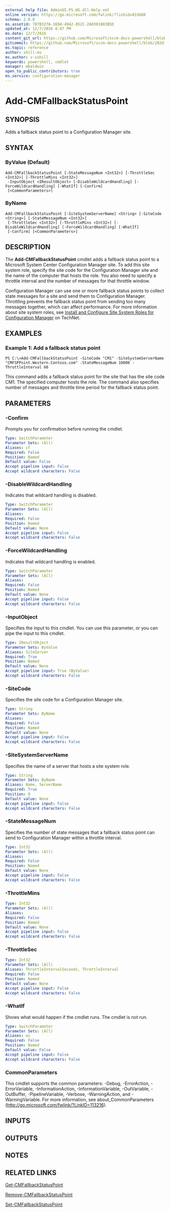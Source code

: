 ```yaml
---
external help file: AdminUI.PS.HS.dll-Help.xml
online version: https://go.microsoft.com/fwlink/?linkid=833680
schema: 2.0.0
ms.assetid: 787B327A-1694-4942-852C-268301003B5D
updated_at: 12/7/2016 8:47 PM
ms.date: 12/7/2016
content_git_url: https://github.com/Microsoft/sccm-docs-powershell/blob/master/sccm-cmdlets/ConfigurationManager/vlatest/Add-CMFallbackStatusPoint.md
gitcommit: https://github.com/Microsoft/sccm-docs-powershell/blob/282d10ca7ed3ddf1432b06182fee46c9e52563a4/sccm-cmdlets/ConfigurationManager/vlatest/Add-CMFallbackStatusPoint.md
ms.topic: reference
author: shill-ms
ms.author: v-suhill
keywords: powershell, cmdlet
manager: mbaldwin
open_to_public_contributors: true
ms.service: configuration-manager
---
```


# Add-CMFallbackStatusPoint

## SYNOPSIS
Adds a fallback status point to a Configuration Manager site.

## SYNTAX

### ByValue (Default)
```
Add-CMFallbackStatusPoint [-StateMessageNum <Int32>] [-ThrottleSec <Int32>] [-ThrottleMins <Int32>]
 -InputObject <IResultObject> [-DisableWildcardHandling] [-ForceWildcardHandling] [-WhatIf] [-Confirm]
 [<CommonParameters>]
```

### ByName
```
Add-CMFallbackStatusPoint [-SiteSystemServerName] <String> [-SiteCode <String>] [-StateMessageNum <Int32>]
 [-ThrottleSec <Int32>] [-ThrottleMins <Int32>] [-DisableWildcardHandling] [-ForceWildcardHandling] [-WhatIf]
 [-Confirm] [<CommonParameters>]
```

## DESCRIPTION
The **Add-CMFallbackStatusPoint** cmdlet adds a fallback status point to a Microsoft System Center Configuration Manager site.
To add this site system role, specify the site code for the Configuration Manager site and the name of the computer that hosts the role.
You also need to specify a throttle interval and the number of messages for that throttle window.

Configuration Manager can use one or more fallback status points to collect state messages for a site and send them to Configuration Manager.
Throttling prevents the fallback status point from sending too many messages together, which can affect performance.
For more information about site system roles, see [Install and Configure Site System Roles for Configuration Manager](http://go.microsoft.com/fwlink/?LinkId=262649) on TechNet.

## EXAMPLES

### Example 1: Add a fallback status point
```
PS C:\>Add-CMFallbackStatusPoint -SiteCode "CM1" -SiteSystemServerName "CMFSPPoint.Western.Contoso.com" -StateMessageNum 10000 -ThrottleInterval 60
```

This command adds a fallback status point for the site that has the site code CM1.
The specified computer hosts the role.
The command also specifies number of messages and throttle time period for the fallback status point.

## PARAMETERS

### -Confirm
Prompts you for confirmation before running the cmdlet.

```yaml
Type: SwitchParameter
Parameter Sets: (All)
Aliases: cf
Required: False
Position: Named
Default value: False
Accept pipeline input: False
Accept wildcard characters: False
```

### -DisableWildcardHandling
Indicates that wildcard handling is disabled.

```yaml
Type: SwitchParameter
Parameter Sets: (All)
Aliases: 
Required: False
Position: Named
Default value: None
Accept pipeline input: False
Accept wildcard characters: False
```

### -ForceWildcardHandling
Indicates that wildcard handling is enabled.

```yaml
Type: SwitchParameter
Parameter Sets: (All)
Aliases: 
Required: False
Position: Named
Default value: None
Accept pipeline input: False
Accept wildcard characters: False
```

### -InputObject
Specifies the input to this cmdlet. 
You can use this parameter, or you can pipe the input to this cmdlet. 

```yaml
Type: IResultObject
Parameter Sets: ByValue
Aliases: SiteServer
Required: True
Position: Named
Default value: None
Accept pipeline input: True (ByValue)
Accept wildcard characters: False
```

### -SiteCode
Specifies the site code for a Configuration Manager site.

```yaml
Type: String
Parameter Sets: ByName
Aliases: 
Required: False
Position: Named
Default value: None
Accept pipeline input: False
Accept wildcard characters: False
```

### -SiteSystemServerName
Specifies the name of a server that hosts a site system role.

```yaml
Type: String
Parameter Sets: ByName
Aliases: Name, ServerName
Required: True
Position: 0
Default value: None
Accept pipeline input: False
Accept wildcard characters: False
```

### -StateMessageNum
Specifies the number of state messages that a fallback status point can send to Configuration Manager within a throttle interval.

```yaml
Type: Int32
Parameter Sets: (All)
Aliases: 
Required: False
Position: Named
Default value: None
Accept pipeline input: False
Accept wildcard characters: False
```

### -ThrottleMins


```yaml
Type: Int32
Parameter Sets: (All)
Aliases: 
Required: False
Position: Named
Default value: None
Accept pipeline input: False
Accept wildcard characters: False
```

### -ThrottleSec


```yaml
Type: Int32
Parameter Sets: (All)
Aliases: ThrottleIntervalSeconds, ThrottleInterval
Required: False
Position: Named
Default value: None
Accept pipeline input: False
Accept wildcard characters: False
```

### -WhatIf
Shows what would happen if the cmdlet runs.
The cmdlet is not run.

```yaml
Type: SwitchParameter
Parameter Sets: (All)
Aliases: wi
Required: False
Position: Named
Default value: False
Accept pipeline input: False
Accept wildcard characters: False
```

### CommonParameters
This cmdlet supports the common parameters: -Debug, -ErrorAction, -ErrorVariable, -InformationAction, -InformationVariable, -OutVariable, -OutBuffer, -PipelineVariable, -Verbose, -WarningAction, and -WarningVariable. For more information, see about_CommonParameters (http://go.microsoft.com/fwlink/?LinkID=113216).

## INPUTS

## OUTPUTS

## NOTES

## RELATED LINKS

[Get-CMFallbackStatusPoint](xref:ConfigurationManager/vlatest/Get-CMFallbackStatusPoint.md)

[Remove-CMFallbackStatusPoint](xref:ConfigurationManager/vlatest/Remove-CMFallbackStatusPoint.md)

[Set-CMFallbackStatusPoint](xref:ConfigurationManager/vlatest/Set-CMFallbackStatusPoint.md)


